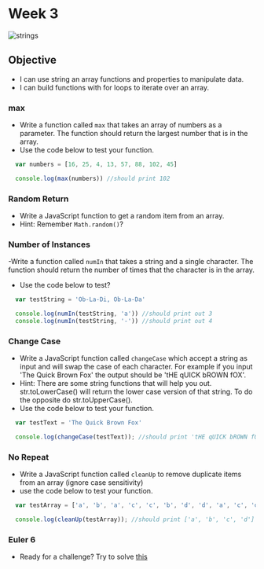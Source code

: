 # Week 3

![strings](https://i.imgflip.com/14rgst.gif)

## Objective
- I can use string an array functions and properties to manipulate data.
- I can build functions with for loops to iterate over an array.

### max
- Write a function called `max` that takes an array of numbers as a parameter. The function should return the largest number that is in the array.
- Use the code below to test your function.
```javascript
  var numbers = [16, 25, 4, 13, 57, 88, 102, 45]

  console.log(max(numbers)) //should print 102
```

### Random Return
- Write a JavaScript function to get a random item from an array.
- Hint: Remember `Math.random()`?

### Number of Instances
-Write a function called `numIn` that takes a string and a single character. The function should return the number of times that the character is in the array.
- Use the code below to test?
```javascript
  var testString = 'Ob-La-Di, Ob-La-Da'

  console.log(numIn(testString, 'a')) //should print out 3
  console.log(numIn(testString, '-')) //should print out 4 
```

### Change Case
- Write a JavaScript function called `changeCase` which accept a string as input and will swap the case of each character. For example if you input 'The Quick Brown Fox' the output should be 'tHE qUICK bROWN fOX'.
- Hint: There are some string functions that will help you out. str.toLowerCase() will return the lower case version of that string. To do the opposite do str.toUpperCase().
- Use the code below to test your function.
```javascript
  var testText = 'The Quick Brown Fox'

  console.log(changeCase(testText)); //should print 'tHE qUICK bROWN fOX'
```

### No Repeat
- Write a JavaScript function called `cleanUp` to remove duplicate items from an array (ignore case sensitivity)
- use the code below to test your function.
```javascript
  var testArray = ['a', 'b', 'a', 'c', 'c', 'b', 'd', 'd', 'a', 'c', 'd']

  console.log(cleanUp(testArray)); //should print ['a', 'b', 'c', 'd']
```

### Euler 6
- Ready for a challenge? Try to solve [this](https://projecteuler.net/problem=6)
